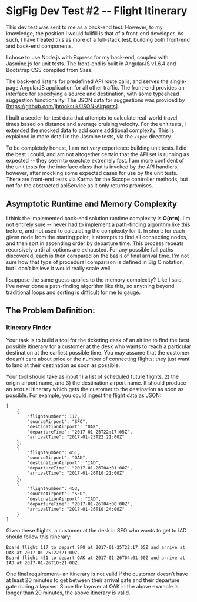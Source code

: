 # SigFig Dev Test #2 -- Flight Itinerary

This dev test was sent to me as a back-end test. However, to my knowledge, the position I would fullfill is that of a front-end developer. As such, I have treated this as more of a full-stack test, building both front-end and back-end components.

I chose to use Node.js with Express for my back-end, coupled with Jasmine.js for unit tests. The front-end is built in AngularJS v1.6.4 and Bootstrap CSS compiled from Sass.

The back-end listens for predefined API route calls, and serves the single-page AngularJS application for all other traffic. The front-end provides an interface for specifying a source and destination, with some typeahead suggestion functionality. The JSON data for suggestions was provided by [https://github.com/jbrooksuk/JSON-Airports].

I built a seeder for test data that attempts to calculate real-world travel times based on distance and average cruising velocity. For the unit tests, I extended the mocked data to add some additional complexity. This is explained in more detail in the Jasmine tests, via the `/spec` directory.

To be completely honest, I am not very experience building unit tests. I did the best I could, and am not altogether certain that the API set is running as expected -- they seem to exectute extremely fast. I am more confident of the unit tests for the interface class that is invoked by the API handlers, however, after mocking some expected cases for use by the unit tests. There are front-end tests via Karma for the $scope controller methods, but not for the abstracted apiService as it only returns promises.

## Asymptotic Runtime and Memory Complexity

I think the implemented back-end solution runtime complexity is **O(n^n)**. I'm not entirely sure -- never had to implement a path-finding algorithm like this before, and not used to calculating the complexity for it. In short: for each given node from the starting point, it attempts to find all connecting nodes, and then sort in ascending order by departure time. This process repeats recursively until all options are exhausted. For any possible full paths discovered, each is then compared on the basis of final arrival time. I'm not sure how that type of procedural comparison is defined in Big O notation, but I don't believe it would really scale well.

I suppose the same guess applies to the memory complexity? Like I said, I've never done a path-finding algorithm like this, so anything beyond traditional loops and sorting is difficult for me to gauge.

## The Problem Definition:

### Itinerary Finder

Your task is to build a tool for the ticketing desk of an airline to find the best possible itinerary for
a customer at the desk who wants to reach a particular destination at the earliest possible time.
You may assume that the customer doesn’t care about price or the number of connecting
flights; they just want to land at their destination as soon as possible.

Your tool should take as input 1) a list of scheduled future flights, 2) the origin airport name, and 3) the destination airport name. It should produce an textual itinerary which gets the customer to
the destination as soon as possible. For example, you could ingest the flight data as JSON:

    [
        {
            "flightNumber": 117,
            "sourceAirport": "SFO",
            "destinationAirport": "OAK",
            "departureTime": "2017-01-25T22:17:05Z",
            "arrivalTime": "2017-01-25T22:21:00Z"
        },
        {
            "flightNumber": 451,
            "sourceAirport": "OAK",
            "destinationAirport": "IAD",
            "departureTime": "2017-01-26T04:01:00Z",
            "arrivalTime": "2017-01-26T10:21:00Z"
        },
        {
            "flightNumber": 453,
            "sourceAirport": "SFO",
            "destinationAirport": "IAD",
            "departureTime": "2017-01-26T04:00:00Z",
            "arrivalTime": "2017-01-26T10:24:00Z"
        }
    ]
    
Given these flights, a customer at the desk in SFO who wants to get to IAD should follow this
itinerary:

    Board flight 117 to depart SFO at 2017-01-25T22:17:05Z and arrive at OAK at 2017-01-25T22:21:00Z.
    Board flight 451 to depart OAK at 2017-01-26T04:01:00Z and arrive at IAD at 2017-01-26T10:21:00Z.
    
One final requirement- an itinerary is not valid if the customer doesn’t have at least 20 minutes
to get between their arrival gate and their departure gate during a layover. Since the layover at
OAK in the above example is longer than 20 minutes, the above itinerary is valid.
